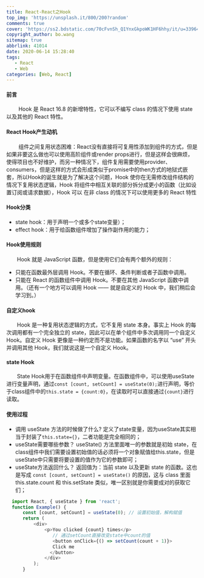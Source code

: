 ```yaml
---
title: React-React之Hook
top_img: 'https://unsplash.it/800/200?random'
comments: true
cover: 'https://ss2.bdstatic.com/70cFvnSh_Q1YnxGkpoWK1HF6hhy/it/u=3396435274,4251997814&fm=26&gp=0.jpg'
copyright_author: bo.wang
sitemap: true
abbrlink: 41014
date: 2020-06-14 15:28:40
tags: 
   - React
   - Web
categories: [Web, React]
---
```


#### 前言
&emsp;&emsp; Hook 是 React 16.8 的新增特性，它可以不编写 class 的情况下使用 state 以及其他的 React 特性。

#### React Hook产生动机
&emsp;&emsp; 组件之间复用状态困难：React没有直接将可复用性添加到组件的方式，但是如果非要这么做也可以使用高阶组件或render props进行，但是这样会很麻烦，使得项目也不好维护，而另一种情况下，组件复用需要使用provider、consumers，但是这样的方式会形成类似于promise中的then方式的地狱式嵌套，所以Hook的诞生就是为了解决这个问题，Hook 使你在无需修改组件结构的情况下复用状态逻辑，Hook 将组件中相互关联的部分拆分成更小的函数（比如设置订阅或请求数据），Hook 可以
在非 class 的情况下可以使用更多的 React 特性

#### Hook分类
  - state hook：用于声明一个或多个state变量）；
  - effect hook：用于给函数组件增加了操作副作用的能力；

#### Hook使用规则
&emsp;&emsp;Hook 就是 JavaScript 函数，但是使用它们会有两个额外的规则：
   - 只能在函数最外层调用 Hook。不要在循环、条件判断或者子函数中调用。
   - 只能在 React 的函数组件中调用 Hook。不要在其他 JavaScript 函数中调用。（还有一个地方可以调用 Hook —— 就是自定义的 Hook 中，我们稍后会学习到。）

#### 自定义hook
&emsp;&emsp;Hook 是一种复用状态逻辑的方式，它不复用 state 本身。事实上 Hook 的每次调用都有一个完全独立的 state，因此可以在单个组件中多次调用同一个自定义 Hook。自定义 Hook 更像是一种约定而不是功能。如果函数的名字以 “use” 开头并调用其他 Hook，我们就说这是一个自定义 Hook。

#### state Hook
&emsp;&emsp;State Hook用于在函数组件中声明变量。在函数组件中，可以使用useState进行变量声明，通过`const [count, setCount] = useState(0);`进行声明，等价于class组件中的`this.state = {count:0}`，在读取时可以直接通过`{count}`进行读取。

#### 使用过程
  - 调用 useState 方法的时候做了什么?
    定义了state变量，因为useState其实相当于封装了`this.state={}`，二者功能是完全相同的；
  - useState需要哪些参数？
    useState() 方法里面唯一的参数就是初始 state，在class组件中我们需要设置初始值的话必须将一个对象赋值给this.state，但是useState中只需要将要设置的值作为它的参数即可；
  - useState方法返回什么？
    返回值为：当前 state 以及更新 state 的函数。这也是写成 `const [count, setCount] = useState()` 的原因，这与 class 里面 this.state.count 和 this.setState 类似，唯一区别就是你需要成对的获取它们；

  ``` javascript
    import React, { useState } from 'react';
    function Example() {
        const [count, setCount] = useState(0); // 设置初始值，解构赋值
        return (
            <div>
                <p>You clicked {count} times</p>
                   // 通过setCount直接改变state中count的值 
                   <button onClick={() => setCount(count + 1)}>
                   Click me
                  </button>
                </div>
            );
        }
  ```
